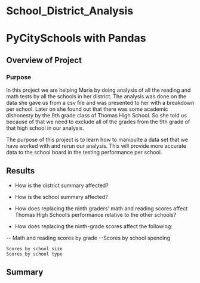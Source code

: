 # School_District_Analysis

# PyCitySchools with Pandas

## Overview of Project

### Purpose

In this project we are helping Maria by doing analysis of all the reading and math tests by all the schools in her district. The analysis was done on the data she gave us from a csv file and was presented to her with a breakdown per school. Later on she found out that there was some academic dishonesty by the 9th grade class of Thomas High School. So she told us because of that we need to exclude all of the grades from the 9th grade of that high school in our analysis.

The purpose of this project is to learn how to manipulte a data set that we have worked with and rerun our analysis. This will provide more accurate data to the school board in the testing performance per school.

## Results

- How is the district summary affected?



- How is the school summary affected?
- How does replacing the ninth graders’ math and reading scores affect Thomas High School’s performance relative to the other schools?
- How does replacing the ninth-grade scores affect the following:

-- Math and reading scores by grade
    --Scores by school spending
    
    Scores by school size
    Scores by school type


## Summary
